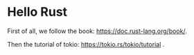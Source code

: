 Hello Rust
====

First of all, we follow the book: https://doc.rust-lang.org/book/.

Then the tutorial of tokio: https://tokio.rs/tokio/tutorial .
